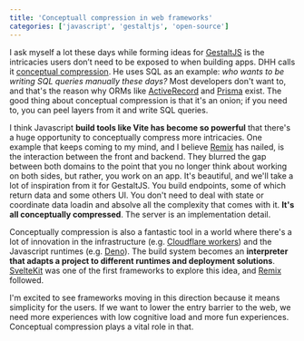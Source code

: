 ```yaml
---
title: 'Conceptuall compression in web frameworks'
categories: ['javascript', 'gestaltjs', 'open-source']
---
```


I ask myself a lot these days while forming ideas for [GestaltJS](https://github.com/gestaltjs/gestalt) is the intricacies users don’t need to be exposed to when building apps. DHH calls it [conceptual compression](https://m.signalvnoise.com/conceptual-compression-means-beginners-dont-need-to-know-sql-hallelujah/).
He uses SQL as an example: *who wants to be writing SQL queries manually these days?*
Most developers don't want to,
and that's the reason why ORMs like [ActiveRecord](https://guides.rubyonrails.org/active_record_basics.html) and [Prisma](https://www.prisma.io/) exist.
The good thing about conceptual compression is that it's an onion;
if you need to, you can peel layers from it and write SQL queries.

I think Javascript **build tools like Vite has become so powerful** that there's a huge opportunity to conceptually compress more intricacies.
One example that keeps coming to my mind, and I believe [Remix](https://remix.run/) has nailed, is the interaction between the front and backend.
They blurred the gap between both domains to the point that you no longer think about working on both sides, 
but rather,
you work on an app.
It's beautiful, and we'll take a lot of inspiration from it for GestaltJS.
You build endpoints, some of which return data and some others UI.
You don't need to deal with state or coordinate data loadin and absolve all the complexity that comes with it.
**It's all conceptually compressed**.
The server is an implementation detail.

Conceptually compression is also a fantastic tool in a world where there's a lot of innovation in the infrastructure (e.g. [Cloudflare workers](https://workers.cloudflare.com/)) and the Javascript runtimes (e.g. [Deno](https://deno.land/)).
The build system becomes an **interpreter that adapts a project to different runtimes and deployment solutions**.
[SvelteKit](https://kit.svelte.dev/docs/adapters) was one of the first frameworks to explore this idea, and [Remix](https://remix.run/docs/en/v1/other-api/adapter) followed.

I'm excited to see frameworks moving in this direction because it means simplicity for the users.
If we want to lower the entry barrier to the web, 
we need more experiences with low cognitive load and more fun experiences.
Conceptual compression plays a vital role in that.
